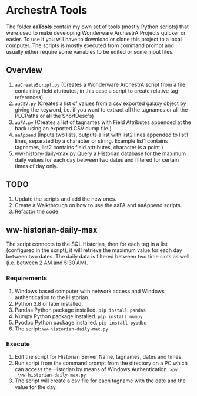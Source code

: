 # ArchestrA Tools  

The folder __aaTools__ contain my own set of tools (mostly Python scripts) that were used to make developing Wonderware ArchestrA Projects quicker or easier. To use it you will have to download or clone this project to a local computer. The scripts is mostly executed from command prompt and usually either require some variables to be edited or some input files.  

## Overview  

1. ```aaCreateScript.py```    (Creates a Wonderware ArchestrA script from a file containing field attributes, in this case a script to create relative tag references)
2. ```aaCSV.py``` (Creates a list of values from a csv exported galaxy object by giving the keyword, i.e. if you want to extract all the tagnames or all the PLCPaths or all the ShortDesc's)
3. ```aaFA.py``` (Creates a list of tagnames with Field Attributes appended at the back using an exported CSV dump file.)
4. ```aaAppend``` (Inputs two lists, outputs a list with list2 lines appended to list1 lines, separated by a character or string. Example list1 contains tagnames, list2 contains field attributes, character is a point.)  
5. [ww-history-daily-max.py](#ww-historian-daily-max) Query a Historian database for the maximum daily values for each day between two dates and filtered for certain times of day only.  

## TODO  

1. Update the scripts and add the new ones.  
2. Create a Walkthrough on how to use the aaFA and aaAppend scripts.  
3. Refactor the code.  

## ww-historian-daily-max  

The script connects to the SQL Historian, then for each tag in a list (configured in the script), it will retrieve the maximum value for each day between two dates. The daily data is filtered between two time slots as well (i.e. between 2 AM and 5:30 AM).  

### Requirements  

1. Windows based computer with network access and Windows authentication to the Historian.  
2. Python 3.8 or later installed.  
3. Pandas Python package installed. ```pip install pandas```  
4. Numpy Python package installed. ```pip install numpy```  
5. Pyodbc Python package installed. ```pip install pyodbc```  
6. The script: ```ww-historian-daily-max.py```  

### Execute  

1. Edit the script for Historian Server Name, tagnames, dates and times.  
2. Run script from the command prompt from the directory on a PC which can access the Historian by means of Windows Authentication. ```>py .\ww-historian-daily-max.py```  
3. The script will create a csv file for each tagname with the date and the value for the day.  
